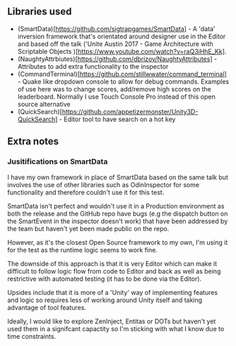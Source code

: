 ## Libraries used
* (SmartData)[https://github.com/sigtrapgames/SmartData] - A 'data' inversion framework that's orientated around designer use in the Editor and based off the talk ('Unite Austin 2017 - Game Architecture with Scriptable Objects
)[https://www.youtube.com/watch?v=raQ3iHhE_Kk]. 
* (NaughtyAttrbiutes)[https://github.com/dbrizov/NaughtyAttributes] - Attributes to add extra functionality to the inspector
* (CommandTerminal)[https://github.com/stillwwater/command_terminal] - Quake like dropdown console to allow for debug commands. Examples of use here was to change scores, add/remove high scores on the leaderboard. Normally I use Touch Console Pro instead of this open source alternative
* (QuickSearch)[https://github.com/appetizermonster/Unity3D-QuickSearch] - Editor tool to have search on a hot key


## Extra notes

### Jusitifications on SmartData
I have my own framework in place of SmartData based on the same talk but involves the use of other libraries such as OdinInspector for some functionality and therefore couldn't use it for this test. 

SmartData isn't perfect and wouldn't use it in a Production environment as both the release and the GitHub repo have bugs (e.g the dispatch button on the SmartEvent in the inspector doesn't work) that have been addressed by the team but haven't yet been made public on the repo.

However, as it's the closest Open Source framework to my own, I'm using it for the test as the runtime logic seems to work fine.

The downside of this approach is that it is very Editor which can make it difficult to follow logic flow from code to Editor and back as well as being restrictive with automated testing (it has to be done via the Editor).

Upsides include that it is more of a 'Unity' way of implementing features and logic so requires less of working around Unity itself and taking advantage of tool features.

Ideally, I would like to explore ZenInject, Entitas or DOTs but haven't yet used them in a signifcant capactity so I'm sticking with what I know due to time constraints.